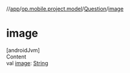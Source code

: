 //[app](../../../index.md)/[op.mobile.project.model](../index.md)/[Question](index.md)/[image](image.md)



# image  
[androidJvm]  
Content  
val [image](image.md): [String](https://kotlinlang.org/api/latest/jvm/stdlib/kotlin/-string/index.html)  



